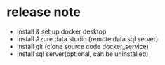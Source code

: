 # release note

* install & set up docker desktop
* install Azure data studio (remote data sql server)
* install git (clone source code docker_service)
* install sql server(optional, can be uninstalled)
